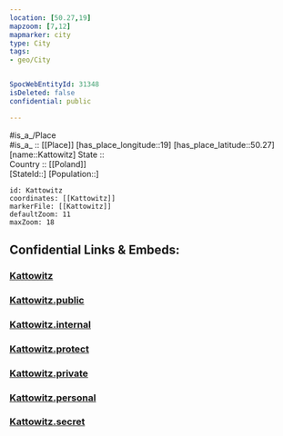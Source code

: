 ```yaml
---
location: [50.27,19] 
mapzoom: [7,12] 
mapmarker: city 
type: City
tags:
- geo/City


SpocWebEntityId: 31348
isDeleted: false
confidential: public

---
```

#is_a_/Place  
#is_a_ :: [[Place]] 
[has_place_longitude::19] 
[has_place_latitude::50.27] 
[name::Kattowitz] 
State ::  
Country :: [[Poland]]  
[StateId::] 
[Population::] 



```leaflet
id: Kattowitz
coordinates: [[Kattowitz]] 
markerFile: [[Kattowitz]] 
defaultZoom: 11 
maxZoom: 18
```


## Confidential Links & Embeds: 

### [Kattowitz](/_Standards/Earth/Continent/Europe/Europe~East/Poland/Provinces~Poland/Silesian/City/Kattowitz.md) 

### [Kattowitz.public](/_public/Earth/Continent/Europe/Europe~East/Poland/Provinces~Poland/Silesian/City/Kattowitz.public.md) 

### [Kattowitz.internal](/_internal/Earth/Continent/Europe/Europe~East/Poland/Provinces~Poland/Silesian/City/Kattowitz.internal.md) 

### [Kattowitz.protect](/_protect/Earth/Continent/Europe/Europe~East/Poland/Provinces~Poland/Silesian/City/Kattowitz.protect.md) 

### [Kattowitz.private](/_private/Earth/Continent/Europe/Europe~East/Poland/Provinces~Poland/Silesian/City/Kattowitz.private.md) 

### [Kattowitz.personal](/_personal/Earth/Continent/Europe/Europe~East/Poland/Provinces~Poland/Silesian/City/Kattowitz.personal.md) 

### [Kattowitz.secret](/_secret/Earth/Continent/Europe/Europe~East/Poland/Provinces~Poland/Silesian/City/Kattowitz.secret.md)

